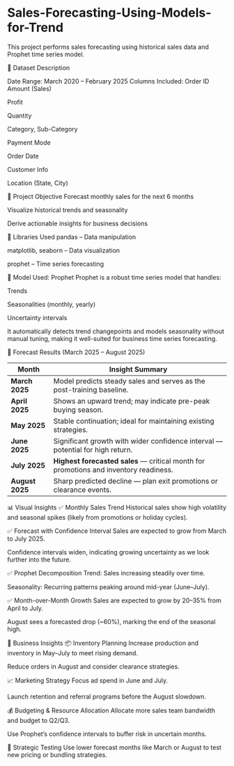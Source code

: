 # Sales-Forecasting-Using-Models-for-Trend

This project performs sales forecasting using historical sales data and Prophet time series model.

📁 Dataset Description

Date Range: March 2020 – February 2025
Columns Included:
Order ID
Amount (Sales)

Profit

Quantity

Category, Sub-Category

Payment Mode

Order Date

Customer Info

Location (State, City)

🎯 Project Objective
Forecast monthly sales for the next 6 months

Visualize historical trends and seasonality

Derive actionable insights for business decisions

🧰 Libraries Used
pandas – Data manipulation

matplotlib, seaborn – Data visualization

prophet – Time series forecasting

🧠 Model Used: Prophet
Prophet is a robust time series model that handles:

Trends

Seasonalities (monthly, yearly)

Uncertainty intervals

It automatically detects trend changepoints and models seasonality without manual tuning, making it well-suited for business time series forecasting.

🔮 Forecast Results (March 2025 – August 2025)

| Month           | Insight Summary                                                                       |
| --------------- | ------------------------------------------------------------------------------------- |
| **March 2025**  | Model predicts steady sales and serves as the post-training baseline.                 |
| **April 2025**  | Shows an upward trend; may indicate pre-peak buying season.                           |
| **May 2025**    | Stable continuation; ideal for maintaining existing strategies.                       |
| **June 2025**   | Significant growth with wider confidence interval — potential for high return.        |
| **July 2025**   | **Highest forecasted sales** — critical month for promotions and inventory readiness. |
| **August 2025** | Sharp predicted decline — plan exit promotions or clearance events.                   |

📊 Visual Insights
✅ Monthly Sales Trend
Historical sales show high volatility and seasonal spikes (likely from promotions or holiday cycles).

✅ Forecast with Confidence Interval
Sales are expected to grow from March to July 2025.

Confidence intervals widen, indicating growing uncertainty as we look further into the future.

✅ Prophet Decomposition
Trend: Sales increasing steadily over time.

Seasonality: Recurring patterns peaking around mid-year (June–July).

✅ Month-over-Month Growth
Sales are expected to grow by 20–35% from April to July.

August sees a forecasted drop (~60%), marking the end of the seasonal high.

📌 Business Insights
📦 Inventory Planning
Increase production and inventory in May–July to meet rising demand.

Reduce orders in August and consider clearance strategies.

📈 Marketing Strategy
Focus ad spend in June and July.

Launch retention and referral programs before the August slowdown.

💰 Budgeting & Resource Allocation
Allocate more sales team bandwidth and budget to Q2/Q3.

Use Prophet’s confidence intervals to buffer risk in uncertain months.

🧪 Strategic Testing
Use lower forecast months like March or August to test new pricing or bundling strategies.


